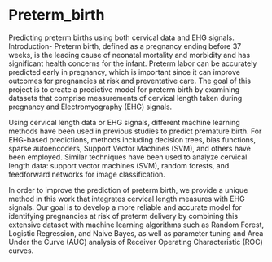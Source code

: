# Preterm_birth
Predicting preterm births using both cervical data and EHG signals.
Introduction- Preterm birth, defined as a pregnancy ending before 37 weeks, is the leading cause of neonatal mortality and morbidity and has significant health concerns for the infant. Preterm labor can be accurately predicted early in pregnancy, which is important since it can improve outcomes for pregnancies at risk and preventative care. The goal of this project is to create a predictive model for preterm birth by examining datasets that comprise measurements of cervical length taken during pregnancy and Electromyography (EHG) signals.

Using cervical length data or EHG signals, different machine learning methods have been used in previous studies to predict premature birth. For EHG-based predictions, methods including decision trees, bias functions, sparse autoencoders, Support Vector Machines (SVM), and others have been employed. Similar techniques have been used to analyze cervical length data: support vector machines (SVM), random forests, and feedforward networks for image classification. 

In order to improve the prediction of preterm birth, we provide a unique method in this work that integrates cervical length measures with EHG signals. Our goal is to develop a more reliable and accurate model for identifying pregnancies at risk of preterm delivery by combining this extensive dataset with machine learning algorithms such as Random Forest, Logistic Regression, and Naive Bayes, as well as parameter tuning and Area Under the Curve (AUC) analysis of Receiver Operating Characteristic (ROC) curves. 
